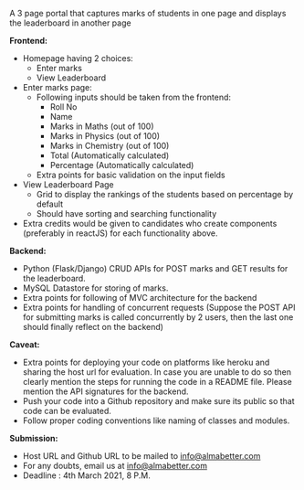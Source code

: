 A 3 page portal that captures marks of students in one page and displays the leaderboard in another page

**Frontend:**

- Homepage having 2 choices:
  - Enter marks
  - View Leaderboard
- Enter marks page:
  - Following inputs should be taken from the frontend:
    - Roll No
    - Name
    - Marks in Maths (out of 100)
    - Marks in Physics (out of 100)
    - Marks in Chemistry (out of 100)
    - Total (Automatically calculated)
    - Percentage (Automatically calculated)
  - Extra points for basic validation on the input fields
- View Leaderboard Page
  - Grid to display the rankings of the students based on percentage by default
  - Should have sorting and searching functionality
- Extra credits would be given to candidates who create components (preferably in reactJS) for each functionality above.

**Backend:**

- Python (Flask/Django) CRUD APIs for POST marks and GET results for the leaderboard.
- MySQL Datastore for storing of marks.
- Extra points for following of MVC architecture for the backend
- Extra points for handling of concurrent requests (Suppose the POST API for submitting marks is called concurrently by 2 users, then the last one should finally reflect on the backend)

**Caveat:**

- Extra points for deploying your code on platforms like heroku and sharing the host url for evaluation. In case you are unable to do so then clearly mention the steps for running the code in a README file. Please mention the API signatures for the backend.
- Push your code into a Github repository and make sure its public so that code can be evaluated.
- Follow proper coding conventions like naming of classes and modules.

**Submission:**

- Host URL and Github URL to be mailed to info@almabetter.com
- For any doubts, email us at info@almabetter.com
- Deadline : 4th March 2021, 8 P.M.
